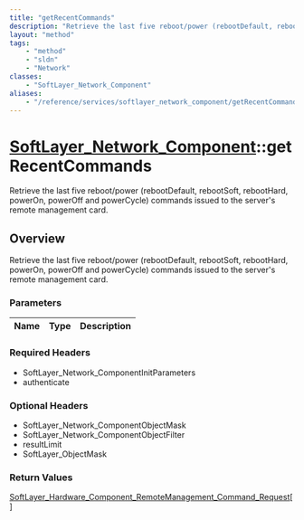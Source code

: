```yaml
---
title: "getRecentCommands"
description: "Retrieve the last five reboot/power (rebootDefault, rebootSoft, rebootHard, powerOn, powerOff and powerCycle) commands i... "
layout: "method"
tags:
    - "method"
    - "sldn"
    - "Network"
classes:
    - "SoftLayer_Network_Component"
aliases:
    - "/reference/services/softlayer_network_component/getRecentCommands"
---
```

# [SoftLayer_Network_Component](/reference/services/SoftLayer_Network_Component)::getRecentCommands

Retrieve the last five reboot/power (rebootDefault, rebootSoft, rebootHard, powerOn, powerOff and powerCycle) commands issued to the server's remote management card.


## Overview 
Retrieve the last five reboot/power (rebootDefault, rebootSoft, rebootHard, powerOn, powerOff and powerCycle) commands issued to the server's remote management card.

### Parameters 
|Name | Type | Description |
| --- | --- | --- |


### Required Headers
* SoftLayer_Network_ComponentInitParameters
* authenticate

### Optional Headers
* SoftLayer_Network_ComponentObjectMask
* SoftLayer_Network_ComponentObjectFilter
* resultLimit
* SoftLayer_ObjectMask

### Return Values
<a href='/reference/datatypes/SoftLayer_Hardware_Component_RemoteManagement_Command_Request'>SoftLayer_Hardware_Component_RemoteManagement_Command_Request[] </a>

